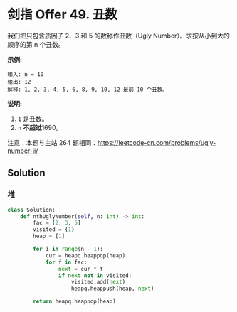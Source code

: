 # 剑指 Offer 49. 丑数

我们把只包含质因子 2、3 和 5 的数称作丑数（Ugly Number）。求按从小到大的顺序的第 n 个丑数。

**示例:**

```
输入: n = 10
输出: 12
解释: 1, 2, 3, 4, 5, 6, 8, 9, 10, 12 是前 10 个丑数。
```

**说明:**

1. `1` 是丑数。
2. `n` **不超过**1690。

注意：本题与主站 264 题相同：https://leetcode-cn.com/problems/ugly-number-ii/

## Solution

### 堆

```python
class Solution:
    def nthUglyNumber(self, n: int) -> int:
        fac = [2, 3, 5]
        visited = {1}
        heap = [1]

        for i in range(n - 1):
            cur = heapq.heappop(heap)
            for f in fac:
                next = cur * f
                if next not in visited:
                    visited.add(next)
                    heapq.heappush(heap, next)

        return heapq.heappop(heap)
```
